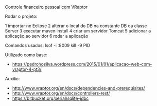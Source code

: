 Controle financeiro pessoal com VRaptor

Rodar o projeto:

1 importar no Eclipse
2 alterar o local do DB na constante DB da classe Server
3 executar maven install
4 criar um servidor Tomcat
5 adicionar a aplicação ao servidor
6 rodar a aplicação 

Comandos usados:
lsof -i :8009
kill -9 PID

Utilizado como base:
- https://pedrohosilva.wordpress.com/2015/01/01/aplicacao-web-com-vraptor-4-pt3/

Auxílio:
- http://www.vraptor.org/en/docs/dependencies-and-prerequisites/
- http://www.vraptor.org/en/docs/controllers-rest/
- https://bitbucket.org/xerial/sqlite-jdbc